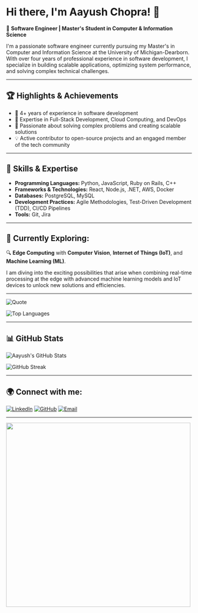# Hi there, I'm Aayush Chopra! 👋

🚀 **Software Engineer | Master's Student in Computer & Information Science**

I'm a passionate software engineer currently pursuing my Master's in Computer and Information Science at the University of Michigan-Dearborn. With over four years of professional experience in software development, I specialize in building scalable applications, optimizing system performance, and solving complex technical challenges.

---

## 🏆 Highlights & Achievements

<ul>
  <li>🏅 4+ years of experience in software development</li>
  <li>🚀 Expertise in Full-Stack Development, Cloud Computing, and DevOps</li>
  <li>🎯 Passionate about solving complex problems and creating scalable solutions</li>
  <li>💡 Active contributor to open-source projects and an engaged member of the tech community</li>
</ul>

---

## 💼 Skills & Expertise

<ul>
  <li><strong>Programming Languages:</strong> Python, JavaScript, Ruby on Rails, C++</li>
  <li><strong>Frameworks & Technologies:</strong> React, Node.js, .NET, AWS, Docker</li>
  <li><strong>Databases:</strong> PostgreSQL, MySQL</li>
  <li><strong>Development Practices:</strong> Agile Methodologies, Test-Driven Development (TDD), CI/CD Pipelines</li>
  <li><strong>Tools:</strong> Git, Jira</li>
</ul>

---

## 🚀 Currently Exploring:

🔍 **Edge Computing** with **Computer Vision**, **Internet of Things (IoT)**, and **Machine Learning (ML)**. 

I am diving into the exciting possibilities that arise when combining real-time processing at the edge with advanced machine learning models and IoT devices to unlock new solutions and efficiencies.

---

![Quote](https://quotes-github-readme.vercel.app/api?type=horizontal&theme=radical)

![Top Languages](https://github-readme-stats.vercel.app/api/top-langs/?username=ayushchopra20&layout=compact&theme=radical)

---

## 📊 GitHub Stats

![Aayush's GitHub Stats](https://github-readme-stats.vercel.app/api?username=ayushchopra20&show_icons=true&theme=radical)

![GitHub Streak](https://github-readme-streak-stats.herokuapp.com/?user=ayushchopra20&theme=radical)

---

## 🌍 Connect with me:

[![LinkedIn](https://img.shields.io/badge/LinkedIn-Connect-blue?logo=linkedin)](https://www.linkedin.com/in/aachopra/)
[![GitHub](https://img.shields.io/badge/GitHub-Profile-black?logo=github)](https://github.com/ayushchopra20)
[![Email](https://img.shields.io/badge/Email-Contact-red?logo=gmail&logoColor=white)](mailto:aayushh@umich.edu)

---

<img src="https://media.giphy.com/media/qgQUggAC3Pfv687qPC/giphy.gif" width="500" />
